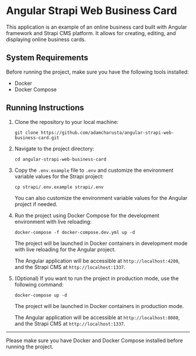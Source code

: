 
# Angular Strapi Web Business Card

This application is an example of an online business card built with Angular framework and Strapi CMS platform. It allows for creating, editing, and displaying online business cards.

## System Requirements

Before running the project, make sure you have the following tools installed:

-   Docker
-   Docker Compose

## Running Instructions

1.  Clone the repository to your local machine:

    `git clone https://github.com/adamcharusta/angular-strapi-web-business-card.git`

2.  Navigate to the project directory:

    `cd angular-strapi-web-business-card`

3.  Copy the `.env.example` file to `.env` and customize the environment variable values for the Strapi project:

    `cp strapi/.env.example strapi/.env`

    You can also customize the environment variable values for the Angular project if needed.

4.  Run the project using Docker Compose for the development environment with live reloading:

    `docker-compose -f docker-compose.dev.yml up -d`

    The project will be launched in Docker containers in development mode with live reloading for the Angular project.

    The Angular application will be accessible at `http://localhost:4200`, and the Strapi CMS at `http://localhost:1337`.

5.  (Optional) If you want to run the project in production mode, use the following command:

    `docker-compose up -d`

    The project will be launched in Docker containers in production mode.

    The Angular application will be accessible at `http://localhost:8080`, and the Strapi CMS at `http://localhost:1337`.


----------

Please make sure you have Docker and Docker Compose installed before running the project.
